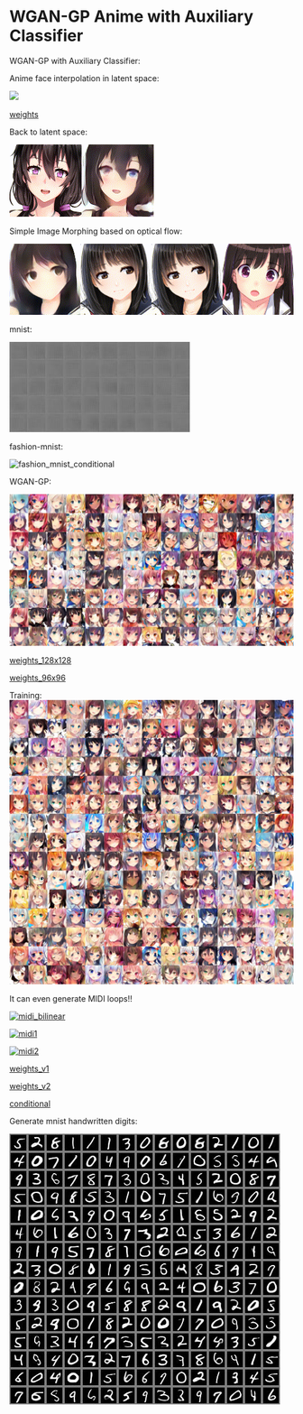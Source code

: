 # WGAN-GP Anime with Auxiliary Classifier

WGAN-GP with Auxiliary Classifier:

Anime face interpolation in latent space:

[![](assets/wgan-ac.gif)](https://www.youtube.com/watch?v=b_2aBGB1P9o)

[weights](https://github.com/peter0749/WGAN-GP-Anime-with-Auxiliary-Classifier/releases/download/0.3.0/acwgan_anime_128x128.zip)

Back to latent space:

![](assets/back_to_z.gif)

Simple Image Morphing based on optical flow:

[![](assets/morphing.gif)](https://www.youtube.com/watch?v=0TgLGvA4LUM)

mnist:

![mnist_conditional](assets/mnist_conditional.gif)

fashion-mnist:

![fashion_mnist_conditional](assets/fashion-mnist.gif)

WGAN-GP:

[![interpolation](assets/t_00.jpg)](https://youtu.be/Z3mCvaWJd6Y)

[weights_128x128](https://github.com/peter0749/WGAN-GP-Anime/releases/download/0.2.0/anime_128x128.7z)

[weights_96x96](https://github.com/peter0749/WGAN-GP-Anime/releases/download/0.2.0/anime_96x96.7z)

Training:
[![training](assets/ite_141500.jpg)](https://youtu.be/5WlgixPlwDA)

It can even generate MIDI loops!!

[![midi_bilinear](https://img.youtube.com/vi/9hzGmvnQODI/0.jpg)](https://www.youtube.com/watch?v=9hzGmvnQODI)

[![midi1](https://img.youtube.com/vi/xpnn-WtN4zM/0.jpg)](https://www.youtube.com/watch?v=xpnn-WtN4zM)

[![midi2](https://img.youtube.com/vi/AX2lXaEue0Y/0.jpg)](https://www.youtube.com/watch?v=AX2lXaEue0Y)

[weights_v1](https://github.com/peter0749/WGAN-GP-Anime/releases/download/0.2.0/midi_loop_generator.7z)

[weights_v2](https://github.com/peter0749/WGAN-GP-Anime/releases/download/0.2.0/midi_loop_generator_ver2.h5.zip)

[conditional](https://github.com/peter0749/WGAN-GP-Anime/releases/download/0.2.0/conditional_midi_loop.zip)

Generate mnist handwritten digits:

![mnist_demo](assets/mnist.jpg)
